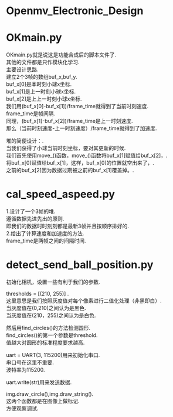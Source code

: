 # Openmv_Electronic_Design
OKmain.py
===========================================================
OKmain.py就是说这是功能合成后的脚本文件了.<br>
其他的文件都是只作模块化学习.<br>
主要设计思路.<br>
建立2个3帧的数组buf_x,buf_y.<br>
buf_x[0]是本时刻小球x坐标.<br>
buf_x[1]是上一时刻小球x坐标.<br>
buf_x[2]是上上一时刻小球x坐标.<br>
我们用(buf_x[0]-buf_x[1])/frame_time就得到了当前时刻速度.<br>
frame_time是帧间隔.<br>
同理，(buf_x[1]-buf_x[2])/frame_time是上一时刻速度.<br>
那么（当前时刻速度-上一时刻速度）/frame_time就得到了加速度.<br>

堆的简便设计：.<br>
当我们获得了小球当前时刻坐标，要对其更新的时候.<br>
我们首先使用move_()函数，move_()函数将buf_x[1]赋值给buf_x[2]，.<br>
将buf_x[0]赋值给buf_x[1]，这样，buf_x[0]的位置就空出来了，.<br>
之前的buf_x[2]因为数据过期被之前的buf_x[1]覆盖掉。.<br>


cal_speed_aspeed.py
===========================================================
1.设计了一个3帧的堆.<br>
遵循数据先进先出的原则.<br>
即我们的数据时时刻刻都是最新3帧并且按顺序排好的.<br>
2.给出了计算速度和加速度的方法.<br>
frame_time是两帧之间的间隔时间.<br>


detect_send_ball_position.py
============================================================
初始化相机，设置一些有利于我们的参数.<br>

thresholds = [(210, 255)] .<br>
这里意思是我们按照灰度值对每个像素进行二值化处理（非黑即白）.<br>
当灰度值在(0,210)之间认为是黑色.<br>
当灰度值在(210，255)之间认为是白色.<br>

然后用find_circles()的方法检测圆形.<br>
find_circles()的第一个参数是threshold.<br>
值越大对圆形的标准程度要求越高.<br>

uart = UART(3, 115200)用来初始化串口.<br>
串口号在这里不重要.<br>
波特率为115200.<br>

uart.write(str)用来发送数据.<br>

img.draw_circle(),img.draw_string().<br>
这两个函数都是在图像上做标记.<br>
方便观察调试.<br>
